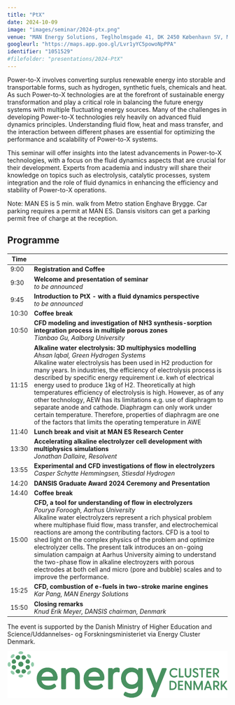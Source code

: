 ```yaml
---
title: "PtX"
date: 2024-10-09
image: "images/seminar/2024-ptx.png"
venue: "MAN Energy Solutions, Teglholmsgade 41, DK 2450 København SV, Medarbejderhuset/Employee House"
googleurl: "https://maps.app.goo.gl/Lvr1yYC5powoNpPPA"
identifier: "1051529"
#filefolder: "presentations/2024-PtX"
---
```


Power-to-X involves converting surplus renewable energy into storable and transportable forms, such as hydrogen, synthetic fuels, chemicals and heat. As such Power-to-X technologies are at the forefront of sustainable energy transformation and play a critical role in balancing the future energy systems with multiple fluctuating energy sources.
Many of the challenges in developing Power-to-X technologies rely heavily on advanced fluid dynamics principles. Understanding fluid flow, heat and mass transfer, and the interaction between different phases are essential for optimizing the performance and scalability of Power-to-X systems.

This seminar will offer insights into the latest advancements in Power-to-X technologies, with a focus on the fluid dynamics aspects that are crucial for their development. Experts from academia and industry will share their knowledge on topics such as electrolysis, catalytic processes, system integration and the role of fluid dynamics in enhancing the efficiency and stability of Power-to-X operations.

Note: MAN ES is 5 min. walk from Metro station Enghave Brygge. Car parking requires a permit at MAN ES. Dansis visitors can get a parking permit free of charge at the reception.

## Programme

| Time  |                        |
| ----- | ---------------------- |
|  9:00 | **Registration and Coffee** |
|  9:30 | **Welcome and presentation of seminar** <br> *to be announced* |
|  9:45 | **Introduction to PtX - with a fluid dynamics perspective** <br> *to be announced* |
| 10:30 | **Coffee break** |
| 10:50 | **CFD modeling and  investigation of NH3 synthesis-sorption integration process in multiple porous zones** <br> *Tianbao Gu, Aalborg University* |
| 11:15 | **Alkaline water electrolysis: 3D multiphysics modelling** <br> *Ahsan Iqbal, Green Hydrogen Systems* <br> Alkaline water electrolysis has been used in H2 production for many years. In industries, the efficiency of electrolysis process is described by specific energy requirement i.e. kwh of electrical energy used to produce 1kg of H2. Theoretically at high temperatures efficiency of electrolysis is high. However, as of any other technology, AEW has its limitations e.g. use of diaphragm to separate anode and cathode. Diaphragm can only work under certain temperature. Therefore, properties of diaphragm are one of the factors that limits the operating temperature in AWE |
| 11:40 | **Lunch break and visit at MAN ES Research Center** |
| 13:30 | **Accelerating alkaline electrolyzer cell development with multiphysics simulations** <br> *Jonathan Dallaire, Resolvent* |
| 13:55 | **Experimental and CFD investigations of flow in electrolyzers** <br> *Casper Schytte Hemmingsen, Stiesdal Hydrogen* |
| 14:20 | **DANSIS Graduate Award 2024 Ceremony and Presentation** |
| 14:40 | **Coffee break** |
| 15:00 | **CFD, a tool for understanding of flow in electrolyzers** <br> *Pourya Foroogh, Aarhus University* <br> Alkaline water electrolyzers represent a rich physical problem where multiphase fluid flow, mass transfer, and electrochemical reactions are among the contributing factors. CFD is a tool to shed light on the complex physics of the problem and optimize electrolyzer cells. The present talk introduces an on-going simulation campaign at Aarhus University aiming to understand the two-phase flow in alkaline electroyzers with porous electrodes at both cell and micro (pore and bubble) scales and to improve the performance. |
| 15:25 | **CFD, combustion of e-fuels in two-stroke marine engines** <br> *Kar Pang, MAN Energy Solutions* |
| 15:50 | **Closing remarks** <br> *Knud Erik Meyer, DANSIS chairman, Denmark* |

The event is supported by the Danish Ministry of Higher Education and Science/Uddannelses- og Forskningsministeriet via Energy Cluster Denmark.

![ECD](/images/logo/ecd.png)